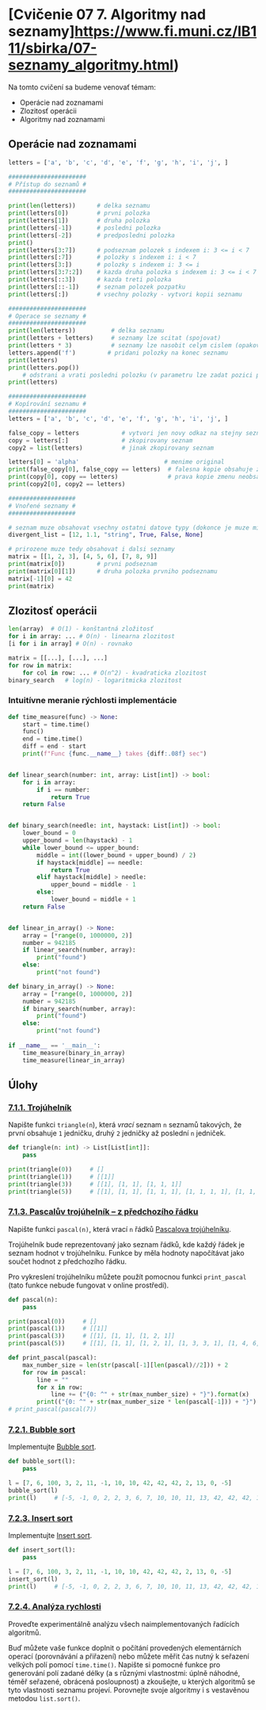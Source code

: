 # [Cvičenie 07 7. Algoritmy nad seznamy]https://www.fi.muni.cz/IB111/sbirka/07-seznamy_algoritmy.html)

Na tomto cvičení sa budeme venovať témam:

- Operácie nad zoznamami
- Zlozitosť operácii
- Algoritmy nad zoznamami


## Operácie nad zoznamami

```python
letters = ['a', 'b', 'c', 'd', 'e', 'f', 'g', 'h', 'i', 'j', ]

######################
# Přístup do seznamů #
######################

print(len(letters))      # delka seznamu
print(letters[0])        # prvni polozka
print(letters[1])        # druha polozka
print(letters[-1])       # posledni polozka
print(letters[-2])       # predposledni polozka
print()
print(letters[3:7])      # podseznam polozek s indexem i: 3 <= i < 7    (funguje podobne jako range)
print(letters[:7])       # polozky s indexem i: i < 7
print(letters[3:])       # polozky s indexem i: 3 <= i
print(letters[3:7:2])    # kazda druha polozka s indexem i: 3 <= i < 7    (funguje podobne jako range)
print(letters[::3])      # kazda treti polozka
print(letters[::-1])     # seznam polozek pozpatku
print(letters[:])        # vsechny polozky - vytvori kopii seznamu

######################
# Operace se seznamy #
######################
print(len(letters))          # delka seznamu
print(letters + letters)     # seznamy lze scitat (spojovat)
print(letters * 3)           # seznamy lze nasobit celym cislem (opakovat)
letters.append('f')         # pridani polozky na konec seznamu
print(letters)
print(letters.pop())
    # odstrani a vrati posledni polozku (v parametru lze zadat pozici polozky)
print(letters)

######################
# Kopírování seznamu #
######################
letters = ['a', 'b', 'c', 'd', 'e', 'f', 'g', 'h', 'i', 'j', ]

false_copy = letters            # vytvori jen novy odkaz na stejny seznam
copy = letters[:]               # zkopirovany seznam
copy2 = list(letters)           # jinak zkopirovany seznam

letters[0] = 'alpha'                        # menime original
print(false_copy[0], false_copy == letters)  # falesna kopie obsahuje zmenu
print(copy[0], copy == letters)              # prava kopie zmenu neobsahuje
print(copy2[0], copy2 == letters)

###################
# Vnořené seznamy #
###################

# seznam muze obsahovat vsechny ostatni datove typy (dokonce je muze michat)
divergent_list = [12, 1.1, "string", True, False, None]

# prirozene muze tedy obsahovat i dalsi seznamy
matrix = [[1, 2, 3], [4, 5, 6], [7, 8, 9]]
print(matrix[0])         # prvni podseznam
print(matrix[0][1])      # druha polozka prvniho podseznamu
matrix[-1][0] = 42
print(matrix)
```

## Zlozitosť operácii

```python
len(array)  # O(1) - konštantná zložitosť
for i in array: ... # O(n) - linearna zlozitost
[i for i in array] # O(n) - rovnako

matrix = [[...], [...], ...]
for row in matrix: 
    for col in row: ... # O(n^2) - kvadraticka zlozitost
binary_search   # log(n) - logaritmicka zlozitost
```

### Intuitívne meranie rýchlosti implementácie

```python
def time_measure(func) -> None:
    start = time.time()
    func()
    end = time.time()
    diff = end - start
    print(f"Func {func.__name__} takes {diff:.08f} sec")


def linear_search(number: int, array: List[int]) -> bool:
    for i in array:
        if i == number:
            return True
    return False


def binary_search(needle: int, haystack: List[int]) -> bool:
    lower_bound = 0
    upper_bound = len(haystack) - 1
    while lower_bound <= upper_bound:
        middle = int((lower_bound + upper_bound) / 2)
        if haystack[middle] == needle:
            return True
        elif haystack[middle] > needle:
            upper_bound = middle - 1
        else:
            lower_bound = middle + 1
    return False


def linear_in_array() -> None:
    array = [*range(0, 1000000, 2)]
    number = 942185
    if linear_search(number, array):
        print("found")
    else:
        print("not found")

def binary_in_array() -> None:
    array = [*range(0, 1000000, 2)]
    number = 942185
    if binary_search(number, array):
        print("found")
    else:
        print("not found")
        
if __name__ == '__main__':
    time_measure(binary_in_array)
    time_measure(linear_in_array)
```


## Úlohy

### [7.1.1. Trojúhelník](https://www.fi.muni.cz/IB111/sbirka/07-seznamy_algoritmy.html#pascaluv-trojuhelnik)
Napište funkci `triangle(n`), která _vrací_ seznam `n` seznamů takových, že první obsahuje `1` jedničku, druhý `2` jedničky až poslední `n` jedniček.

```python
def triangle(n: int) -> List[List[int]]:
    pass

print(triangle(0))     # []
print(triangle(1))     # [[1]]
print(triangle(3))     # [[1], [1, 1], [1, 1, 1]]
print(triangle(5))     # [[1], [1, 1], [1, 1, 1], [1, 1, 1, 1], [1, 1, 1, 1, 1]]
```

### [7.1.3. Pascalův trojúhelník – z předchozího řádku](https://www.fi.muni.cz/IB111/sbirka/07-seznamy_algoritmy.html#pascaluv-trojuhelnik-z-predchoziho-radku)

Napište funkci `pascal(n)`, která vrací `n` řádků [Pascalova trojúhelníku](http://cs.wikipedia.org/wiki/Pascal%C5%AFv_troj%C3%BAheln%C3%ADk). 

Trojúhelník bude reprezentovaný jako seznam řádků, kde každý řádek je seznam hodnot v trojúhelníku. Funkce by měla hodnoty napočítávat jako součet hodnot z předchozího řádku.

Pro vykreslení trojúhelníku můžete použít pomocnou funkci `print_pascal` (tato funkce nebude fungovat v online prostředí).

```python
def pascal(n):
    pass

print(pascal(0))     # []
print(pascal(1))     # [[1]]
print(pascal(3))     # [[1], [1, 1], [1, 2, 1]]
print(pascal(5))     # [[1], [1, 1], [1, 2, 1], [1, 3, 3, 1], [1, 4, 6, 4, 1]]

def print_pascal(pascal):
    max_number_size = len(str(pascal[-1][len(pascal)//2])) + 2
    for row in pascal:
        line = ""
        for x in row:
            line += ("{0: ^" + str(max_number_size) + "}").format(x)
        print(("{0: ^" + str(max_number_size * len(pascal[-1])) + "}").format(line))
# print_pascal(pascal(7))
```

### [7.2.1. Bubble sort](https://www.fi.muni.cz/IB111/sbirka/07-seznamy_algoritmy.html#bubble-sort)

Implementujte [Bubble sort](https://en.wikipedia.org/wiki/Bubble_sort).

```python
def bubble_sort(l):
    pass

l = [7, 6, 100, 3, 2, 11, -1, 10, 10, 42, 42, 42, 2, 13, 0, -5]
bubble_sort(l)
print(l)     # [-5, -1, 0, 2, 2, 3, 6, 7, 10, 10, 11, 13, 42, 42, 42, 100]
```


### [7.2.3. Insert sort](https://www.fi.muni.cz/IB111/sbirka/07-seznamy_algoritmy.html#insert-sort)

Implementujte [Insert sort](https://en.wikipedia.org/wiki/Insertion_sort).

```python
def insert_sort(l):
    pass

l = [7, 6, 100, 3, 2, 11, -1, 10, 10, 42, 42, 42, 2, 13, 0, -5]
insert_sort(l)
print(l)     # [-5, -1, 0, 2, 2, 3, 6, 7, 10, 10, 11, 13, 42, 42, 42, 100]
```


### [7.2.4. Analýza rychlosti](https://www.fi.muni.cz/IB111/sbirka/07-seznamy_algoritmy.html#analyza-rychlosti)

Proveďte experimentálně analýzu všech naimplementovaných řadících algoritmů.

Buď můžete vaše funkce doplnit o počítání provedených elementárních operací (porovnávání a přiřazení) nebo můžete měřit čas nutný k seřazení velkých polí pomocí `time.time()`. 
Napište si pomocné funkce pro generování polí zadané délky (a s různými vlastnostmi: úplně náhodné, téměř seřazené, obrácená posloupnost) a zkoušejte, u kterých algoritmů se tyto vlastnosti seznamu projeví. Porovnejte svoje algoritmy i s vestavěnou metodou `list.sort()`.
